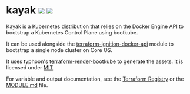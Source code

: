 # kayak ![](https://img.shields.io/badge/license-MIT-blue.svg) ![](https://img.shields.io/badge/Status-Alpha-red.svg)

Kayak is a Kubernetes distribution that relies on the Docker Engine API to bootstrap a Kubernetes Control Plane using bootkube.

It can be used alongside the [terraform-ignition-docker-api](https://registry.terraform.io/modules/captn3m0/docker-api/ignition/1.0.0) module to bootstrap a single node cluster on Core OS.

It uses typhoon's [terraform-render-bootkube](https://github.com/poseidon/terraform-render-bootkube) to generate
the assets. It is licensed under [MIT](https://nemo.mit-license.org/)

For variable and output documentation, see the [Terraform Registry](https://registry.terraform.io/modules/captn3m0/kayak/docker) or the [MODULE.md](MODULE.md) file.